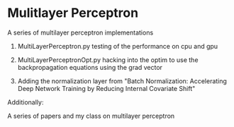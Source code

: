 # Mulitlayer Perceptron

A series of multilayer perceptron implementations

1. MultiLayerPerceptron.py testing of the performance on cpu and gpu

2. MultiLayerPerceptronOpt.py hacking into the optim to use the backpropagation equations using the grad vector

3. Adding the normalization layer from "Batch Normalization: Accelerating Deep Network Training by Reducing Internal Covariate Shift"

Additionally:

A series of papers and my class on multilayer perceptron
